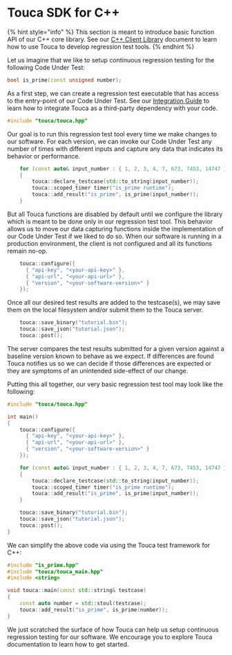 # Touca SDK for C++

{% hint style="info" %} This section is meant to introduce basic function API of
our C++ core library. See our [C++ Client Library](cpp-library.md) document to
learn how to use Touca to develop regression test tools. {% endhint %}

Let us imagine that we like to setup continuous regression testing for the
following Code Under Test:

```cpp
bool is_prime(const unsigned number);
```

As a first step, we can create a regression test executable that has access to
the entry-point of our Code Under Test. See our
[Integration Guide](Integration.md) to learn how to integrate Touca as a
third-party dependency with your code.

```cpp
#include "touca/touca.hpp"
```

Our goal is to run this regression test tool every time we make changes to our
software. For each version, we can invoke our Code Under Test any number of
times with different inputs and capture any data that indicates its behavior or
performance.

```cpp
    for (const auto& input_number : { 1, 2, 3, 4, 7, 673, 7453, 14747 }))
    {
        touca::declare_testcase(std::to_string(input_number));
        touca::scoped_timer timer("is_prime runtime");
        touca::add_result("is_prime", is_prime(input_number));
    }
```

But all Touca functions are disabled by default until we configure the library
which is meant to be done only in our regression test tool. This behavior allows
us to move our data capturing functions inside the implementation of our Code
Under Test if we liked to do so. When our software is running in a production
environment, the client is not configured and all its functions remain no-op.

```cpp
    touca::configure({
      { "api-key", "<your-api-key>" },
      { "api-url", "<your-api-url>" },
      { "version", "<your-software-version>" }
    });
```

Once all our desired test results are added to the testcase\(s\), we may save
them on the local filesystem and/or submit them to the Touca server.

```cpp
    touca::save_binary("tutorial.bin");
    touca::save_json("tutorial.json");
    touca::post();
```

The server compares the test results submitted for a given version against a
baseline version known to behave as we expect. If differences are found Touca
notifies us so we can decide if those differences are expected or they are
symptoms of an unintended side-effect of our change.

Putting this all together, our very basic regression test tool may look like the
following:

```cpp
#include "touca/touca.hpp"

int main()
{
    touca::configure({
      { "api-key", "<your-api-key>" },
      { "api-url", "<your-api-url>" },
      { "version", "<your-software-version>" }
    });

    for (const auto& input_number : { 1, 2, 3, 4, 7, 673, 7453, 14747 }))
    {
        touca::declare_testcase(std::to_string(input_number));
        touca::scoped_timer timer("is_prime runtime");
        touca::add_result("is_prime", is_prime(input_number));
    }

    touca::save_binary("tutorial.bin");
    touca::save_json("tutorial.json");
    touca::post();
}
```

We can simplify the above code via using the Touca test framework for C++:

```cpp
#include "is_prime.hpp"
#include "touca/touca_main.hpp"
#include <string>

void touca::main(const std::string& testcase)
{
    const auto number = std::stoul(testcase);
    touca::add_result("is_prime", is_prime(number));
}
```

We just scratched the surface of how Touca can help us setup continuous
regression testing for our software. We encourage you to explore Touca
documentation to learn how to get started.
